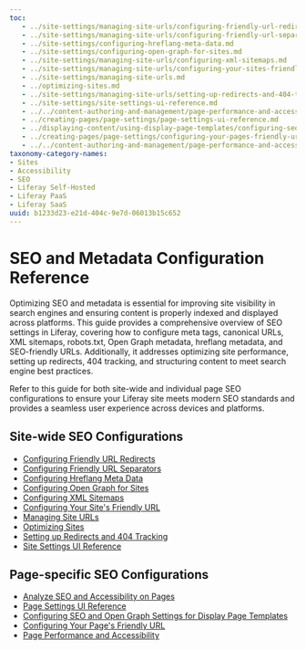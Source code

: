 ```yaml
---
toc:
   - ../site-settings/managing-site-urls/configuring-friendly-url-redirects.md
   - ../site-settings/managing-site-urls/configuring-friendly-url-separators.md
   - ../site-settings/configuring-hreflang-meta-data.md
   - ../site-settings/configuring-open-graph-for-sites.md
   - ../site-settings/managing-site-urls/configuring-xml-sitemaps.md
   - ../site-settings/managing-site-urls/configuring-your-sites-friendly-url.md
   - ../site-settings/managing-site-urls.md
   - ../optimizing-sites.md
   - ../site-settings/managing-site-urls/setting-up-redirects-and-404-tracking.md
   - ../site-settings/site-settings-ui-reference.md
   - ../../content-authoring-and-management/page-performance-and-accessibility/analyze-seo-and-accessibility-on-pages.md
   - ../creating-pages/page-settings/page-settings-ui-reference.md
   - ../displaying-content/using-display-page-templates/configuring-seo-and-open-graph-settings-for-display-page-templates.md
   - ../creating-pages/page-settings/configuring-your-pages-friendly-url.md
   - ../../content-authoring-and-management/page-performance-and-accessibility.md
taxonomy-category-names:
- Sites
- Accessibility
- SEO
- Liferay Self-Hosted
- Liferay PaaS
- Liferay SaaS
uuid: b1233d23-e21d-404c-9e7d-06013b15c652
---
```


# SEO and Metadata Configuration Reference

Optimizing SEO and metadata is essential for improving site visibility in search engines and ensuring content is properly indexed and displayed across platforms. This guide provides a comprehensive overview of SEO settings in Liferay, covering how to configure meta tags, canonical URLs, XML sitemaps, robots.txt, Open Graph metadata, hreflang metadata, and SEO-friendly URLs. Additionally, it addresses optimizing site performance, setting up redirects, 404 tracking, and structuring content to meet search engine best practices.

Refer to this guide for both site-wide and individual page SEO configurations to ensure your Liferay site meets modern SEO standards and provides a seamless user experience across devices and platforms.

## Site-wide SEO Configurations

- [Configuring Friendly URL Redirects](../site-settings/managing-site-urls/configuring-friendly-url-redirects.md)
- [Configuring Friendly URL Separators](../site-settings/managing-site-urls/configuring-friendly-url-separators.md)
- [Configuring Hreflang Meta Data](../site-settings/configuring-hreflang-meta-data.md)
- [Configuring Open Graph for Sites](../site-settings/configuring-open-graph-for-sites.md)
- [Configuring XML Sitemaps](../site-settings/managing-site-urls/configuring-xml-sitemaps.md)
- [Configuring Your Site's Friendly URL](../site-settings/managing-site-urls/configuring-your-sites-friendly-url.md)
- [Managing Site URLs](../site-settings/managing-site-urls.md)
- [Optimizing Sites](../optimizing-sites.md)
- [Setting up Redirects and 404 Tracking](../site-settings/managing-site-urls/setting-up-redirects-and-404-tracking.md)
- [Site Settings UI Reference](../site-settings/site-settings-ui-reference.md)

## Page-specific SEO Configurations

- [Analyze SEO and Accessibility on Pages](../../content-authoring-and-management/page-performance-and-accessibility/analyze-seo-and-accessibility-on-pages.md)
- [Page Settings UI Reference](../creating-pages/page-settings/page-settings-ui-reference.md)
- [Configuring SEO and Open Graph Settings for Display Page Templates](../displaying-content/using-display-page-templates/configuring-seo-and-open-graph-settings-for-display-page-templates.md)
- [Configuring Your Page's Friendly URL](../creating-pages/page-settings/configuring-your-pages-friendly-url.md)
- [Page Performance and Accessibility](../../content-authoring-and-management/page-performance-and-accessibility.md)
